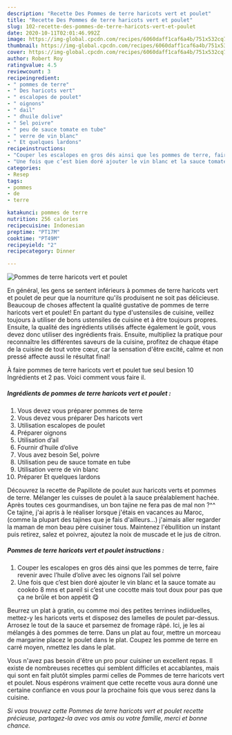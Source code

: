 ```yaml
---
description: "Recette Des Pommes de terre haricots vert et poulet"
title: "Recette Des Pommes de terre haricots vert et poulet"
slug: 102-recette-des-pommes-de-terre-haricots-vert-et-poulet
date: 2020-10-11T02:01:46.992Z
image: https://img-global.cpcdn.com/recipes/6060daff1caf6a4b/751x532cq70/pommes-de-terre-haricots-vert-et-poulet-photo-principale-de-la-recette.jpg
thumbnail: https://img-global.cpcdn.com/recipes/6060daff1caf6a4b/751x532cq70/pommes-de-terre-haricots-vert-et-poulet-photo-principale-de-la-recette.jpg
cover: https://img-global.cpcdn.com/recipes/6060daff1caf6a4b/751x532cq70/pommes-de-terre-haricots-vert-et-poulet-photo-principale-de-la-recette.jpg
author: Robert Roy
ratingvalue: 4.5
reviewcount: 3
recipeingredient:
- " pommes de terre"
- " Des haricots vert"
- " escalopes de poulet"
- " oignons"
- " dail"
- " dhuile dolive"
- " Sel poivre"
- " peu de sauce tomate en tube"
- " verre de vin blanc"
- " Et quelques lardons"
recipeinstructions:
- "Couper les escalopes en gros dés ainsi que les pommes de terre, faire revenir avec l’huile d’olive avec les oignons l’ail sel poivre"
- "Une fois que c’est bien doré ajouter le vin blanc et la sauce tomate au cookéo 8 mns et pareil si c’est une cocotte mais tout doux pour pas que ça ne brûle et bon appétit 😋"
categories:
- Resep
tags:
- pommes
- de
- terre

katakunci: pommes de terre 
nutrition: 256 calories
recipecuisine: Indonesian
preptime: "PT17M"
cooktime: "PT49M"
recipeyield: "2"
recipecategory: Dinner

---
```



![Pommes de terre haricots vert et poulet](https://img-global.cpcdn.com/recipes/6060daff1caf6a4b/751x532cq70/pommes-de-terre-haricots-vert-et-poulet-photo-principale-de-la-recette.jpg)

En général, les gens se sentent inférieurs à pommes de terre haricots vert et poulet de peur que la nourriture qu'ils produisent ne soit pas délicieuse. Beaucoup de choses affectent la qualité gustative de pommes de terre haricots vert et poulet! En partant du type d'ustensiles de cuisine, veillez toujours à utiliser de bons ustensiles de cuisine et à être toujours propres. Ensuite, la qualité des ingrédients utilisés affecte également le goût, vous devez donc utiliser des ingrédients frais. Ensuite, multipliez la pratique pour reconnaître les différentes saveurs de la cuisine, profitez de chaque étape de la cuisine de tout votre cœur, car la sensation d'être excité, calme et non pressé affecte aussi le résultat final!

<!--inarticleads1-->

À faire pommes de terre haricots vert et poulet tue seul besion 10 Ingrédients et 2 pas. Voici comment vous faire il.

##### Ingrédients de pommes de terre haricots vert et poulet :

1. Vous devez vous préparer  pommes de terre
1. Vous devez vous préparer  Des haricots vert
1. Utilisation  escalopes de poulet
1. Préparer  oignons
1. Utilisation  d’ail
1. Fournir  d’huile d’olive
1. Vous avez besoin  Sel, poivre
1. Utilisation  peu de sauce tomate en tube
1. Utilisation  verre de vin blanc
1. Préparer  Et quelques lardons


Découvrez la recette de Papillote de poulet aux haricots verts et pommes de terre. Mélanger les cuisses de poulet à la sauce préalablement hachée. Après toutes ces gourmandises, un bon tajine ne fera pas de mal non ?^^ Ce tajine, j&#39;ai apris à le réaliser lorsque j&#39;étais en vacances au Maroc, (comme la plupart des tajines que je fais d&#39;ailleurs…) j&#39;aimais aller regarder la maman de mon beau père cuisiner tous. Maintenez l&#39;ébullition un instant puis retirez, salez et poivrez, ajoutez la noix de muscade et le jus de citron. 

<!--inarticleads2-->

##### Pommes de terre haricots vert et poulet instructions :

1. Couper les escalopes en gros dés ainsi que les pommes de terre, faire revenir avec l’huile d’olive avec les oignons l’ail sel poivre
1. Une fois que c’est bien doré ajouter le vin blanc et la sauce tomate au cookéo 8 mns et pareil si c’est une cocotte mais tout doux pour pas que ça ne brûle et bon appétit 😋


Beurrez un plat à gratin, ou comme moi des petites terrines indiiduelles, mettez-y les haricots verts et disposez des lamelles de poulet par-dessus. Arrosez le tout de la sauce et parsemez de fromage râpé. Ici, je les ai mélangés à des pommes de terre. Dans un plat au four, mettre un morceau de margarine placez le poulet dans le plat. Coupez les pomme de terre en carré moyen, nmettez les dans le plat. 

<!--inarticleads1-->

<p>
Vous n'avez pas besoin d'être un pro pour cuisiner un excellent repas. Il existe de nombreuses recettes qui semblent difficiles et accablantes, mais qui sont en fait plutôt simples parmi celles de Pommes de terre haricots vert et poulet. Nous espérons vraiment que cette recette vous aura donné une certaine confiance en vous pour la prochaine fois que vous serez dans la cuisine.
</p>

<p>
<i>Si vous trouvez cette Pommes de terre haricots vert et poulet recette précieuse, partagez-la avec vos amis ou votre famille, merci et bonne chance.</i>
</p>
